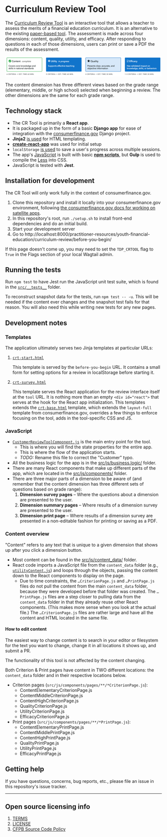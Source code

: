 # Curriculum Review Tool

The [Curriculum Review Tool](https://www.consumerfinance.gov/practitioner-resources/youth-financial-education/curriculum-review/tool/) is an interactive tool that allows a teacher to assess the merits of a financial education curriculum. It is an alternative to the existing [paper-based tool](https://files.consumerfinance.gov/f/documents/cfpb_youth-financial-education-curriculum-review-tool.pdf). The assessment is made across four dimensions: content, quality, utility, and efficacy. After responding to questions in each of those dimensions, users can print or save a PDF the results of the assessment.

![Screenshot of the tool's navigation bar showing the four dimensions](DimensionButtons.png)

The content dimension has three different views based on the grade range (elementary, middle, or high school) selected when beginning a review. The other dimensions are the same for each grade range.


## Technology stack

- The CR Tool is primarily a **React app**.
- It is packaged up in the form of a basic **Django app** for ease of integration with the [consumerfinance.gov](https://github.com/cfpb/consumerfinance.gov) Django project.
- **Jinja2** [is used](crtool/jinja2/crtool/) for HTML templating.
- [**create-react-app**](https://github.com/facebook/create-react-app) was used for initial setup
- `localStorage` [is used](src/js/business.logic/repository.js) to save a user's progress across multiple sessions.
- The app's [JavaScript](src/) is built with basic [**npm scripts**](package.json#L18-L23), but **Gulp** is used to compile the [Less](crtool/css/) into CSS.
- JavaScript is tested with **Jest**.


## Installation for development

The CR Tool will only work fully in the context of consumerfinance.gov.

1. Clone this repository and install it locally into your consumerfinance.gov environment, following [the consumerfinance.gov docs for working on satellite apps](https://cfpb.github.io/consumerfinance.gov/related-projects/#developing-python-packages-with-consumerfinance.gov).
1. In this repository's root, run `./setup.sh` to install front-end dependencies and do an initial build.
1. Start your development server
1. Go to http://localhost:8000/practitioner-resources/youth-financial-education/curriculum-review/before-you-begin/

If this page doesn't come up, you may need to set the `TDP_CRTOOL` flag to `True` in the Flags section of your local Wagtail admin.


## Running the tests

Run `npm test` to have Jest run the JavaScript unit test suite, which is found in the [`src/__tests__`](src/__tests__) folder.

To reconstruct snapshot data for the tests, run `npm test -- -u`. This will be needed if the content ever changes and the snapshot test fails for that reason. You will also need this while writing new tests for any new pages.


## Development notes

### Templates

The application ultimately serves two Jinja templates at particular URLs:

1. [`crt-start.html`](crtool/jinja2/crtool/crt-start.html)

   This template is served by the `before-you-begin` URL. It contains a small form for setting options for a review in localStorage before starting it.
2. [`crt-survey.html`](crtool/jinja2/crtool/crt-survey.html)

   This template serves the React application for the review interface itself at the `tool` URL. It is nothing more than an empty `<div id="react">` that serves at the hook for the React app initialization.
   This templates extends the [`crt-base.html`](crtool/jinja2/crtool/crt-base.html) template, which extends the `layout-full` template from consumerfinance.gov, overrides a few things to enforce focusing on the tool, adds in the tool-specific CSS and JS.

### JavaScript

- [`CustomerReviewToolComponent.js`](src/js/components/CustomerReviewToolComponent.js) is the main entry point for the tool.
  - This is where you will find the state properties for the entire app.
  - This is where the flow of the application starts.
  - _TODO:_ Rename this file to correct the "Customer" typo.
- All the business logic for the app is in the [src/js/business.logic/](src/js/business.logic/) folder.
- There are many React components that make up different parts of the app, which are located in the [src/js/components/](src/js/components/) folder.
- There are three major parts of a dimension to be aware of (and remember that the content dimension has three different sets of questions based on grade range):
  1. **Dimension survey pages** – Where the questions about a dimension are presented to the user.
  2. **Dimension summary pages** – Where results of a dimension survey are presented to the user.
  3. **Dimension print page** – Where results of a dimension survey are presented in a non-editable fashion for printing or saving as a PDF.

### Content overview

"Content" refers to any text that is unique to a given dimension that shows up after you click a dimension button.

- Most content can be found in the [src/js/content_data/](src/js/content_data/) folder.
- React code imports a JavaScript file from the `content_data` folder (e.g., [`utilityContent.js`](src/js/content_data/utilityContent.js)) and loops through the objects, passing the content down to the React components to display on the page.
  - Due to time constraints, the `…CriterionPage.js` and `…PrintPage.js` files do not pull the content from the main `content_data` folder, because they were developed before that folder was created. The `…PrintPage.js` files are a step closer to pulling data from the `content_data` folder in that they already reuse other React components. (This makes more sense when you look at the actual file.) The `…CriterionPage.js` files are rather large and have all the content and HTML located in the same file.

#### How to edit content

The easiest way to change content is to search in your editor or filesystem for the text you want to change, change it in all locations it shows up, and submit a PR.

The functionality of this tool is not affected by the content changing.

Both Criterion & Print pages have content in TWO different locations: the `content_data` folder and in their respective locations below.
- Criterion pages (`src/js/components/pages/**/*CriterionPage.js`):
  - ContentElementaryCriterionPage.js
  - ContentMiddleCriterionPage.js
  - ContentHighCriterionPage.js
  - QualityCriterionPage.js
  - UtilityCriterionPage.js
  - EfficacyCriterionPage.js
- Print pages (`src/js/components/pages/**/*PrintPage.js`):
  - ContentElementaryPrintPage.js
  - ContentMiddlePrintPage.js
  - ContentHighPrintPage.js
  - QualityPrintPage.js
  - UtilityPrintPage.js
  - EfficacyPrintPage.js


## Getting help

If you have questions, concerns, bug reports, etc., please file an issue in this repository's issue tracker.


----

## Open source licensing info
1. [TERMS](TERMS.md)
2. [LICENSE](LICENSE)
3. [CFPB Source Code Policy](https://github.com/cfpb/source-code-policy/)
